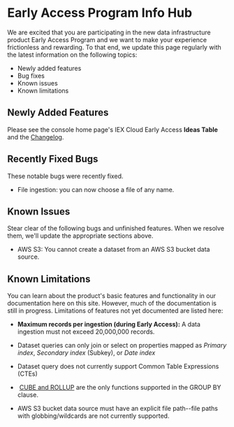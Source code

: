 # Early Access Program Info Hub

We are excited that you are participating in the new data infrastructure product Early Access Program and we want to make your experience frictionless and rewarding. To that end, we update this page regularly with the latest information on the following topics:

- Newly added features
- Bug fixes
- Known issues
- Known limitations

## Newly Added Features

Please see the console home page's IEX Cloud Early Access **Ideas Table** and the [Changelog](https://github.com/iexcloud/docs/blob/main/source/reference/changelog.md).

## Recently Fixed Bugs

These notable bugs were recently fixed. 

- File ingestion: you can now choose a file of any name.

## Known Issues

Stear clear of the following bugs and unfinished features. When we resolve them, we'll update the appropriate sections above.

- AWS S3: You cannot create a dataset from an AWS S3 bucket data source.

## Known Limitations

You can learn about the product's basic features and functionality in our documentation here on this site. However, much of the documentation is still in progress. Limitations of features not yet documented are listed here:

- **Maximum records per ingestion (during Early Access):** A data ingestion must not exceed 20,000,000 records.

- Dataset queries can only join or select on properties mapped as *Primary index*, *Secondary index* (Subkey), or *Date index*

- Dataset query does not currently support Common Table Expressions (CTEs)

-  [CUBE and ROLLUP](https://docs.singlestore.com/db/v7.8/en/reference/sql-reference/data-manipulation-language-dml/cube-and-rollup.html) are the only functions supported in the GROUP BY clause. 

- AWS S3 bucket data source must have an explicit file path--file paths with globbing/wildcards are not currently supported.
